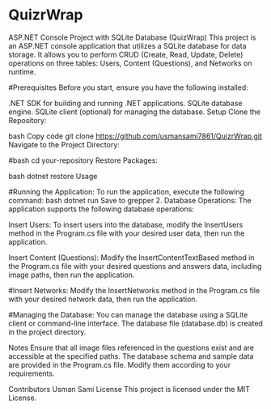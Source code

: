 # QuizrWrap
ASP.NET Console Project with SQLite Database (QuizWrap) This project is an ASP.NET console application that utilizes a SQLite database for data storage. It allows you to perform CRUD (Create, Read, Update, Delete) operations on three tables: Users, Content (Questions), and Networks on runtime.

#Prerequisites Before you start, ensure you have the following installed:

.NET SDK for building and running .NET applications. SQLite database engine. SQLite client (optional) for managing the database. Setup Clone the Repository:

bash Copy code git clone https://github.com/usmansami7861/QuizrWrap.git Navigate to the Project Directory:

#bash cd your-repository Restore Packages:

bash dotnet restore Usage

#Running the Application: To run the application, execute the following command:
bash
dotnet run Save to grepper 2. Database Operations: The application supports the following database operations:

Insert Users: To insert users into the database, modify the InsertUsers method in the Program.cs file with your desired user data, then run the application.

Insert Content (Questions): Modify the InsertContentTextBased method in the Program.cs file with your desired questions and answers data, including image paths, then run the application.

#Insert Networks:
Modify the InsertNetworks method in the Program.cs file with your desired network data, then run the application.

#Managing the Database:
You can manage the database using a SQLite client or command-line interface. The database file (database.db) is created in the project directory.

Notes
Ensure that all image files referenced in the questions exist and are accessible at the specified paths. The database schema and sample data are provided in the Program.cs file. Modify them according to your requirements.

Contributors
Usman Sami
License
This project is licensed under the MIT License.
